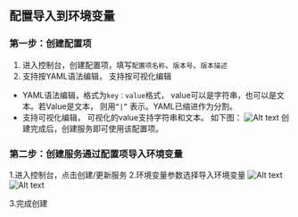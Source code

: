 ## 配置导入到环境变量
### 第一步：创建配置项
1. 进入控制台，创建配置项，填写`配置项名称`、`版本号`、`版本描述`
2. 支持按YAML语法编辑， 支持按可视化编辑

- YAML语法编辑，格式为`key：value`格式， value可以是字符串，也可以是文本。若Value是文本， 则用`“|”` 表示。YAML已缩进作为分割。
- 支持可视化编辑， 可视化的value支持字符串和文本。
如下图：
![Alt text](http://imgcache.tce.fsphere.cn/static/mc.qcloudimg.com/static/img/c3bc8b5c36986fa59493cce525430df4/%7B70371D71-F78F-4523-92EB-55C1218F4EAC%7D.png)
创建完成后，创建服务即可使用该配置项。

### 第二步：创建服务通过配置项导入环境变量
1.进入控制台，点击创建/更新服务
2.环境变量参数选择导入环境变量
![Alt text][1]
![Alt text][2]

3.完成创建

[1]:http://imgcache.tce.fsphere.cn/static/main.qcloudimg.com/raw/ac724731c0482e1fba590f119b7039b9.png
[2]:http://imgcache.tce.fsphere.cn/static/main.qcloudimg.com/raw/55fa4732a4b17100b7b8e2e07a4aa68d.png
